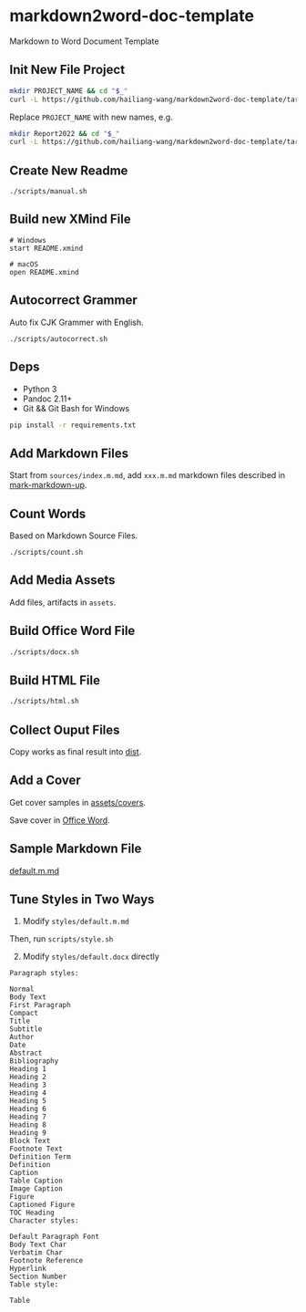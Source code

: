 # markdown2word-doc-template

Markdown to Word Document Template

## Init New File Project

```bash
mkdir PROJECT_NAME && cd "$_"
curl -L https://github.com/hailiang-wang/markdown2word-doc-template/tarball/master | tar xz --strip-components=1
```

Replace `PROJECT_NAME` with new names, e.g.

```bash
mkdir Report2022 && cd "$_"
curl -L https://github.com/hailiang-wang/markdown2word-doc-template/tarball/master | tar xz --strip-components=1
```

## Create New Readme

```
./scripts/manual.sh
```

## Build new XMind File

```
# Windows
start README.xmind

# macOS
open README.xmind
```

## Autocorrect Grammer

Auto fix CJK Grammer with English.

```
./scripts/autocorrect.sh
```

## Deps

* Python 3
* Pandoc 2.11+
* Git && Git Bash for Windows

```bash
pip install -r requirements.txt
```

## Add Markdown Files

Start from `sources/index.m.md`, add `xxx.m.md` markdown files described in [mark-markdown-up](https://github.com/hailiang-wang/mark-markdown-up).

## Count Words

Based on Markdown Source Files.

```
./scripts/count.sh
```

## Add Media Assets

Add files, artifacts in `assets`.

## Build Office Word File

```bash
./scripts/docx.sh
```

## Build HTML File

```bash
./scripts/html.sh
```

## Collect Ouput Files

Copy works as final result into [dist](./dist/).

## Add a Cover

Get cover samples in [assets/covers](./assets/covers/).

Save cover in [Office Word](https://www.thewindowsclub.com/insert-cover-page-to-a-document-word).

## Sample Markdown File

[default.m.md](./styles/default.m.md)

## Tune Styles in Two Ways

1. Modify `styles/default.m.md`

Then, run `scripts/style.sh`

2. Modify `styles/default.docx` directly

```
Paragraph styles:

Normal
Body Text
First Paragraph
Compact
Title
Subtitle
Author
Date
Abstract
Bibliography
Heading 1
Heading 2
Heading 3
Heading 4
Heading 5
Heading 6
Heading 7
Heading 8
Heading 9
Block Text
Footnote Text
Definition Term
Definition
Caption
Table Caption
Image Caption
Figure
Captioned Figure
TOC Heading
Character styles:

Default Paragraph Font
Body Text Char
Verbatim Char
Footnote Reference
Hyperlink
Section Number
Table style:

Table
```
